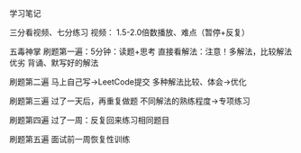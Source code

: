 学习笔记

三分看视频、七分练习
视频：
1.5-2.0倍数播放、难点（暂停+反复）

五毒神掌
刷题第一遍：5分钟：读题+思考
直接看解法：注意！多解法，比较解法优劣
背诵、默写好的解法

刷题第二遍
马上自己写->LeetCode提交
多种解法比较、体会->优化

刷题第三遍
过了一天后，再重复做题
不同解法的熟练程度->专项练习

刷题第四遍
过了一周：反复回来练习相同题目

刷题第五遍
面试前一周恢复性训练